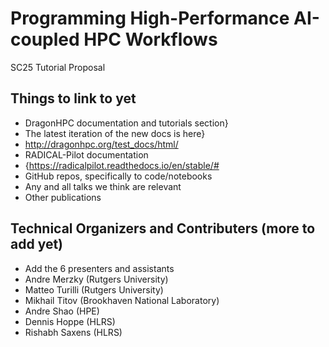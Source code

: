 # Programming High-Performance AI-coupled HPC Workflows
SC25 Tutorial Proposal

## Things to link to yet
* DragonHPC documentation and tutorials section}
* The latest iteration of the new docs is here}
* http://dragonhpc.org/test_docs/html/
* RADICAL-Pilot documentation
* {https://radicalpilot.readthedocs.io/en/stable/#
* GitHub repos, specifically to code/notebooks
* Any and all talks we think are relevant
* Other publications

## Technical Organizers and Contributers (more to add yet)
* Add the 6 presenters and assistants
* Andre Merzky (Rutgers University)
* Matteo Turilli (Rutgers University)
* Mikhail Titov (Brookhaven National Laboratory)
* Andre Shao (HPE)
* Dennis Hoppe (HLRS)
* Rishabh Saxens (HLRS)
